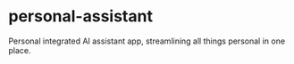 # personal-assistant
Personal integrated AI assistant app, streamlining all things personal in one place.
